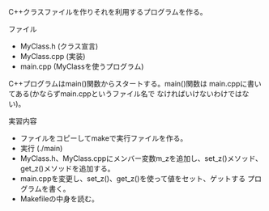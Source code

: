 C++クラスファイルを作りそれを利用するプログラムを作る。

ファイル

* MyClass.h   (クラス宣言)
* MyClass.cpp (実装)
* main.cpp    (MyClassを使うプログラム)

C++プログラムはmain()関数からスタートする。main()関数は
main.cppに書いてある(かならずmain.cppというファイル名で
なければいけないわけではない)。

実習内容

* ファイルをコピーしてmakeで実行ファイルを作る。
* 実行 (./main)
* MyClass.h、MyClass.cppにメンバー変数m_zを追加し、set_z()メソッド、
  get_z()メソッドを追加する。
* main.cppを変更し、set_z()、get_z()を使って値をセット、ゲットする
  プログラムを書く。
* Makefileの中身を読む。  
